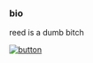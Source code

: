 ### bio
reed is a dumb bitch 

[![button](reedthurber.github.io/photos/download.png)](https://www.google.com/)
